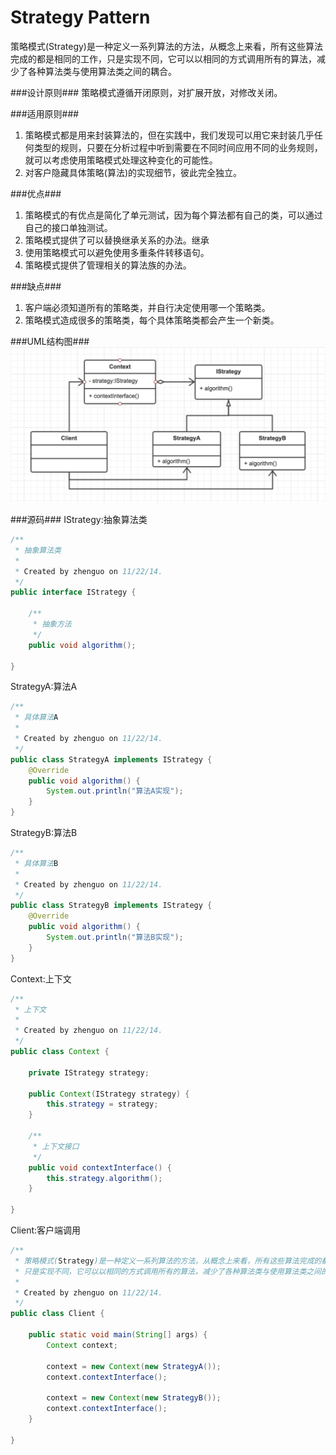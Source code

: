 Strategy Pattern
================
  策略模式(Strategy)是一种定义一系列算法的方法，从概念上来看，所有这些算法完成的都是相同的工作，只是实现不同，它可以以相同的方式调用所有的算法，减少了各种算法类与使用算法类之间的耦合。

###设计原则###
  策略模式遵循开闭原则，对扩展开放，对修改关闭。

###适用原则###
1. 策略模式都是用来封装算法的，但在实践中，我们发现可以用它来封装几乎任何类型的规则，只要在分析过程中听到需要在不同时间应用不同的业务规则，就可以考虑使用策略模式处理这种变化的可能性。
2. 对客户隐藏具体策略(算法)的实现细节，彼此完全独立。

###优点###
1. 策略模式的有优点是简化了单元测试，因为每个算法都有自己的类，可以通过自己的接口单独测试。
2. 策略模式提供了可以替换继承关系的办法。继承
3. 使用策略模式可以避免使用多重条件转移语句。
4. 策略模式提供了管理相关的算法族的办法。

###缺点###
1. 客户端必须知道所有的策略类，并自行决定使用哪一个策略类。
2. 策略模式造成很多的策略类，每个具体策略类都会产生一个新类。

###UML结构图###
![StrategyPattern](https://github.com/jingle1267/octopress/raw/master/source/imgs/post/StrategyPattern.png)

###源码###
IStrategy:抽象算法类
```java
/**
 * 抽象算法类
 *
 * Created by zhenguo on 11/22/14.
 */
public interface IStrategy {

    /**
     * 抽象方法
     */
    public void algorithm();

}
```

StrategyA:算法A
```java
/**
 * 具体算法A
 *
 * Created by zhenguo on 11/22/14.
 */
public class StrategyA implements IStrategy {
    @Override
    public void algorithm() {
        System.out.println("算法A实现");
    }
}
```

StrategyB:算法B
```java
/**
 * 具体算法B
 *
 * Created by zhenguo on 11/22/14.
 */
public class StrategyB implements IStrategy {
    @Override
    public void algorithm() {
        System.out.println("算法B实现");
    }
}
```

Context:上下文
```java
/**
 * 上下文
 *
 * Created by zhenguo on 11/22/14.
 */
public class Context {

    private IStrategy strategy;

    public Context(IStrategy strategy) {
        this.strategy = strategy;
    }

    /**
     * 上下文接口
     */
    public void contextInterface() {
        this.strategy.algorithm();
    }

}
```

Client:客户端调用
```java
/**
 * 策略模式(Strategy)是一种定义一系列算法的方法，从概念上来看，所有这些算法完成的都是相同的工作，
 * 只是实现不同，它可以以相同的方式调用所有的算法，减少了各种算法类与使用算法类之间的耦合。
 *
 * Created by zhenguo on 11/22/14.
 */
public class Client {

    public static void main(String[] args) {
        Context context;

        context = new Context(new StrategyA());
        context.contextInterface();

        context = new Context(new StrategyB());
        context.contextInterface();
    }

}
```




